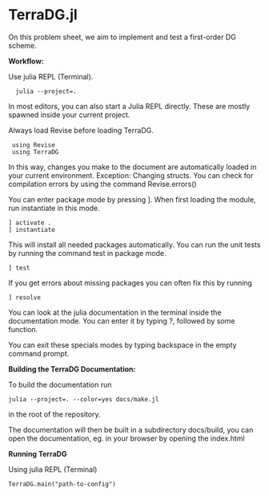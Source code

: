 # TerraDG.jl
On this problem sheet, we aim to implement and test a first-order DG scheme.


**Workflow:**

Use julia REPL (Terminal).

      julia --project=.

In most editors, you can also start a Julia REPL directly. These are mostly
spawned inside your current project.

Always load Revise before loading TerraDG.

     using Revise
     using TerraDG

In this way, changes you make to the document are automatically loaded in your
current environment. Exception: Changing structs.
You can check for compilation errors by using the command Revise.errors()

You can enter package mode by pressing ].
When first loading the module, run instantiate in this mode.

    ] activate .
    ] instantiate

This will install all needed packages automatically.
You can run the unit tests by running the command test in package mode.

    ] test

If you get errors about missing packages you can often fix this by running

    ] resolve

You can look at the julia documentation in the terminal inside the documentation
mode. You can enter it by typing ?, followed by some function.

You can exit these specials modes by typing backspace in the empty command prompt.


**Building the TerraDG Documentation:**

To build the documentation run 

    julia --project=. --color=yes docs/make.jl 

in the root of the repository.

The documentation will then be built in a subdirectory docs/build,
you can open the documentation, eg. in your browser by opening the index.html

**Running TerraDG**

Using julia REPL (Terminal)

    TerraDG.main("path-to-config")
    


